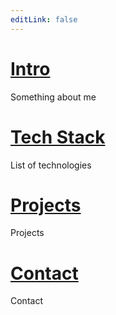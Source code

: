 ```yaml
---
editLink: false
---
```

# [Intro](/portfolio/#intro)

Something about me

# [Tech Stack](/portfolio/#tech-stack)

List of technologies

# [Projects](/portfolio/#projects)

Projects

# [Contact](/portfolio/#contact)

Contact
